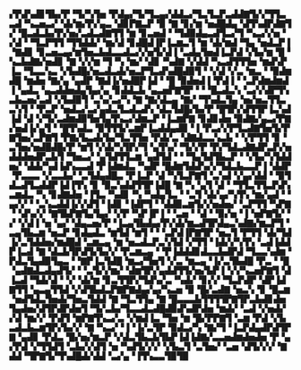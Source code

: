 ▞▛▟▚▟▊▜▙▞▛▝▜▞▚▜▅▝▛▟▄▞▜▞▜▃▄▞▟▟▃▞▜▃▜▃▛▃▟▟▇▜▞▞▜▜▃▃▟▝▚▃▅▃▞▝▟▞▆▞▛▞▄▃▝▟▊▛▇▃▛▝▉▝▇▝▊▞▆▝▅▟█▟▄▝▟▜▚▟▛▟▇▜▞▝█▃▟▃▙▞▛▞▅▞▃▟▃▟▇▜▜▝▆▝▊▃▅▟▝▝▜▟▉▟▄▃▟▜▃▞▜▝▚▃▞▞▅▝▞▟▝▝▜▃▛▜▜▝▜▜▟▟▞▝▆▞▟▝▊▟█▟▐▛▐▃▆▃▜▝▆▝▟▞▆▟▝▜▄▝▅▟▃▛▐▝▇▟▊▝▊▃▅▃▄▞▆▜▅▃▙▟▃▃▟▃▞▞▅▜▞▟▐▝▃▟▄▜▅▟▐▃▛▟▝▞▙▞▆▝█▝▚▃▙▟▇▞▅▟▊▝▇▝▞▞▆▝▜▝▚▝▆▞▝▟▊▝▚▟▇▝▞▟▟▝▚▃▟▜▜▜▅▝▆▟▚▛▐▃▝▜▃▃▚▃▝▞▙▟█▞▅▃▟▃▟▞▅▃▛▜▃▟▚▟█▟▉▜▝▝▞▟▝▞▃▝▆▃▝▝▉▟▆▟█▝▆▟▅▝▇▞▄▝▄▟▛▝▇▟▐▞▅▟█▛▐▟▝▝█▝▉▟▅▟▐▝▛▟▐▝▝▃▛▟▆▟▆▟▐▝▄▟▃▝▄▃▟▟▅▟▄▜▄▞▄▝▊▟▟▃▙▝▄▃▅▛▇▜▛▝▝▝█▃▟▃▚▝▃▞▞▟▛▜▚▃▙▃▅▞▃▟▝▞▙▟▉▜▝▃▚▞▃▞▚▝▇▝▇▞▟▃▄▝▇▞▝▜▚▟▃▜▄▝▅▞▅▃▜▜▃▃▚▜▝▝▛▃▛▝▅▟▃▞▃▞▄▟▃▜▃▟▃▟▚▝▟▃▜▟█▞▙▞▛▝█▜▛▞▟▜▜▛▐▃▚▟▐▟▝▟▝▞▜▞▃▟▆▟▉▜▅▜▄▜▚▃▞▟▆▃▛▝▐▃▆▛▇▝▊▟▊▟▅▝▉▟▇▞▄▃▞▛▇▞▅▟▐▞▄▜▝▝█▜▚▟▃▝▉▜▜▜▞▃▆▛▐▃▟▟▄▟▉▝▐▝▛▃▞▞▛▜▃▟▇▜▅▜▞▛▇▜▅▞▃▛▇▜▝▛▇▞▙▃▟▞▙▞▜▃▜▜▅▝▛▟▞▃▝▟▇▟▃▃▚▃▙▝▝▞▛▜▜▝▊▝▃▜▅▞▅▟█▟█▞▛▝▆▜▝▞▟▞▚▜▛▞▜▝▄▜▚▞▝▜▞▞▛▝▛▞▜▟▃▟▇▟▛▃▛▞▅▟▟▟▅▟▛▃▙▜▝▜▅▃▞▝▄▜▟▜▜▃▆▝▄▟▜▟▝▝▝▜▄▜▟▜▙▃▛▝▝▞▙▞▚▜▟▟▅▞▝▟▟▞▚▟▐▟▚▃▃▟▝▛▐▟▆▟▃▝▚▟▛▝█▟▆▜▟▟▚▞▞▜▟▃▙▃▃▛▐▝▟▟▛▝▛▃▃▃▝▞▃▃▙▞▝▃▜▟▄▟█▃▝▛▐▃▛▝▟▝▚▜▃▛▇▜▝▃▚▟▝▞▄▞▟▟▝▝▉▜▟▃▟▜▃▟▟▛▐▟▐▜▚▝▊▝▉▃▚▟▟▜▜▛▐▟█▝▇▝▚▝▄▜▝▟▝▝▜▜▃▜▜▃▛▟▚▃▆▟▃▝▚▝▊▟▇▟▅▝▐▜▃▝▚▟▊▝▚▝▚▟▄▜▃▝▝▃▜▝▟▞▄▞▚▜▚▝▆▞▄▟▝▝▄▞▞▝▝▃▚▃▟▟▐▞▞▟▜▝▐▟▊▝▐▟▛▜▝▝▟▟▉▃▆▜▞▞▅▟▅▞▝▃▛▜▜▝▚▛▇▝▝▟▚▞▞▝▇▜▙▛▇▜▄▜▄▞▝▞▛▝▚▛▐▛▐▝▝▃▅▝▝▟▝▝▉▞▅▝▐▝▅▛▇▜▞▝▞▝▞▟▐▝▅▝▄▞▝▟▄▃▅▞▛▝▐▃▄▜▙▟▄▞▛▞▟▞▆▃▟▜▛▟▄▃▚▟▇▞▆▃▛▜▝▃▄▜▙▃▆▝▅▃▛▝▊▟▄▟▃▝▆▜▟▝▆▜▝▝▝▃▛▟▐▛▇▜▛▝▅▃▜▝▛▜▜▝▟▞▜▟▐▞▃▜▟▟▅▞▆▟█▟▝▃▆▃▄▝▆▝▅▃▟▃▛▃▚▜▟▝▞▜▜▝▐▟▞▞▚▜▚▝▃▟▐▟▟▛▐▃▟▝▇▝▟▃▙▜▛▟▜▞▙▞▞▝▛▃▆▃▄▝▝▛▐▟▟▟▊▟▃▃▙▟▛▟▝▜▃▃▚▟▆▝▛▟▃▜▄▟▉▜▄▃▝▝▇▛▐▃▜▟█▝▆▃▞▜▅▜▝▞▃▝▆▃▄▝▐▞▃▜▙▟█▝▛▃▝▝█▝▄▟▇▟▃▟▄▟▜▞▝▝▃▜▞▞▆▞▝▟▆▜▛▞▄▟▟▜▜▞▅▞▙▛▐▝▞▞▚▃▅▛▇▜▝▟▐▃▟▝▜▟▞▟▝▝▞▝▟▞▆▝▊▃▜▜▛▞▜▟▚▞▃▝▚▟▞▝▊▞▞▝▜▃▛▟▛▝▟▛▐▟▇▜▜▝▄▃▄▜▜▟▝▞▟▜▙▟▃▛▇▛▇▟▄▞▄▞▚▃▅▝▉▝█▞▃▟▇▝▅▃▚▝▊▝█▃▆▝▅▟▜▟▃▜▅▟▞▜▅▃▜▟▟▝▇▝▜▃▜▜▄▝▇▝█▃▃▃▙▜▜▜▜▛▇▜▛▃▙▟▊▟▅▜▄▟▅▞▟▜▛▟▛▟▅▜▝▜▞▃▙▞▜▃▃▟▃▟█▟▉▟▚▟▛▟▅▝▆▟▞▝▃▟▝▞▅▟▞▞▟▝▆▞▞▝▛▟▜▝▆▛▇▜▚▃▞▃▝▞▆▟▐▃▝▜▅▝▆▝█▞▛▛▇▜▝▃▆▝▛▟▝▞▙▃▟▃▙▃▆▜▛▞▙▞▞▝▇▝▚▃▞▝▐▝▐▞▃▜▛▝▉▟▃▞▚▝▇▞▜▝▐▃▛▟▄▟▛▟▜▛▇▝▄▟▊▝▛▟▃▝█▞▅▞▆▃▛▝▞▟▃▜▙▃▙▜▙▛▐▟▐▟▇▞▃▃▅▟▆▟▅▟▅▝▛▝▄▞▛▟▝▞▜▜▟▜▝▃▙▞▞▟▜▝▅▝▚▟▜▞▞▞▝▞▙▃▜▝▃▜▅▞▝▃▅▝▟▜▞▞▞▝▇▟▟▝▜▛▇▜▞▜▚▟█▟▞▟▟▝▃▞▄▝▐▜▚▃▃▜▉▜▉
